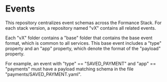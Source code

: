 # Events

This repository centralizes event schemas across the Formance Stack. For each stack version, a repository named "vX" contains all related events.

Each "vX" folder contains a "base" folder that contains the base event format, which is common to all services. This base event includes a "type" property and an "app" property, which denote the format of the "payload" property.

For example, an event with "type" == "SAVED_PAYMENT" and "app" == "payments" must have a payload matching schema in the file "payments/SAVED_PAYMENT.yaml".
